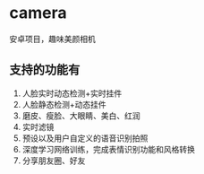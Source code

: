 # camera
安卓项目，趣味美颜相机
## 支持的功能有
1. 人脸实时动态检测+实时挂件
2. 人脸静态检测+动态挂件
3. 磨皮、瘦脸、大眼睛、美白、红润
4. 实时滤镜
5. 预设以及用户自定义的语音识别拍照
6. 深度学习网络训练，完成表情识别功能和风格转换
7. 分享朋友圈、好友
